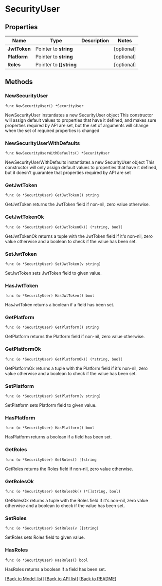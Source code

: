 # SecurityUser

## Properties

Name | Type | Description | Notes
------------ | ------------- | ------------- | -------------
**JwtToken** | Pointer to **string** |  | [optional] 
**Platform** | Pointer to **string** |  | [optional] 
**Roles** | Pointer to **[]string** |  | [optional] 

## Methods

### NewSecurityUser

`func NewSecurityUser() *SecurityUser`

NewSecurityUser instantiates a new SecurityUser object
This constructor will assign default values to properties that have it defined,
and makes sure properties required by API are set, but the set of arguments
will change when the set of required properties is changed

### NewSecurityUserWithDefaults

`func NewSecurityUserWithDefaults() *SecurityUser`

NewSecurityUserWithDefaults instantiates a new SecurityUser object
This constructor will only assign default values to properties that have it defined,
but it doesn't guarantee that properties required by API are set

### GetJwtToken

`func (o *SecurityUser) GetJwtToken() string`

GetJwtToken returns the JwtToken field if non-nil, zero value otherwise.

### GetJwtTokenOk

`func (o *SecurityUser) GetJwtTokenOk() (*string, bool)`

GetJwtTokenOk returns a tuple with the JwtToken field if it's non-nil, zero value otherwise
and a boolean to check if the value has been set.

### SetJwtToken

`func (o *SecurityUser) SetJwtToken(v string)`

SetJwtToken sets JwtToken field to given value.

### HasJwtToken

`func (o *SecurityUser) HasJwtToken() bool`

HasJwtToken returns a boolean if a field has been set.

### GetPlatform

`func (o *SecurityUser) GetPlatform() string`

GetPlatform returns the Platform field if non-nil, zero value otherwise.

### GetPlatformOk

`func (o *SecurityUser) GetPlatformOk() (*string, bool)`

GetPlatformOk returns a tuple with the Platform field if it's non-nil, zero value otherwise
and a boolean to check if the value has been set.

### SetPlatform

`func (o *SecurityUser) SetPlatform(v string)`

SetPlatform sets Platform field to given value.

### HasPlatform

`func (o *SecurityUser) HasPlatform() bool`

HasPlatform returns a boolean if a field has been set.

### GetRoles

`func (o *SecurityUser) GetRoles() []string`

GetRoles returns the Roles field if non-nil, zero value otherwise.

### GetRolesOk

`func (o *SecurityUser) GetRolesOk() (*[]string, bool)`

GetRolesOk returns a tuple with the Roles field if it's non-nil, zero value otherwise
and a boolean to check if the value has been set.

### SetRoles

`func (o *SecurityUser) SetRoles(v []string)`

SetRoles sets Roles field to given value.

### HasRoles

`func (o *SecurityUser) HasRoles() bool`

HasRoles returns a boolean if a field has been set.


[[Back to Model list]](../README.md#documentation-for-models) [[Back to API list]](../README.md#documentation-for-api-endpoints) [[Back to README]](../README.md)


